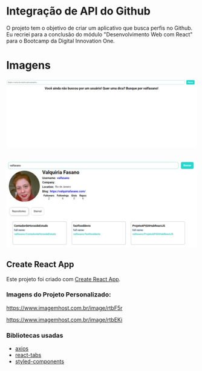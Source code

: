 # Integração de API do Github

O projeto tem o objetivo de criar um aplicativo que busca perfis no Github.
Eu recriei para a conclusão do módulo "Desenvolvimento Web com React" para o Bootcamp da Digital Innovation One.

# Imagens

![Screenshot](screenshot1.jpg)
##
![Screenshot](screenshot2.jpg)


## Create React App

Este projeto foi criado com [Create React App](https://github.com/facebook/create-react-app).

### Imagens do Projeto Personalizado:

https://www.imagemhost.com.br/image/rtbF5r

https://www.imagemhost.com.br/image/rtbEKi

### Bibliotecas usadas

- [axios](https://www.npmjs.com/package/axios)
- [react-tabs](https://www.npmjs.com/package/react-tabs)
- [styled-components](https://styled-components.com/)

